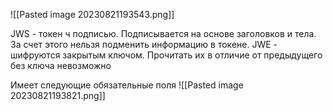 ![[Pasted image 20230821193543.png]]

JWS - токен ч подписью. Подписывается на основе заголовков и тела. За счет этого нельзя подменить информацию в токене.
JWE - шифруются закрытым ключом. Прочитать их в отличие от предыдущего без ключа невозможно

Имеет следующие обязательные поля 
![[Pasted image 20230821193821.png]]